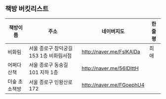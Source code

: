 ## 책방 버킷리스트 

**책방이름** | **주소** | **네이버지도** | 한줄평
---- | ---- | ---- | ---- 
비화림 | 서울 종로구 창덕궁길 153 1층 비화림서점 | http://naver.me/FslKAlDa | 최애 
어쩌다 산책 | 서울 종로구 동숭길 101 지하 1층  | http://naver.me/56IDlttH | 
더숲 초소책방 | 서울 종로구 인왕산로 172 | http://naver.me/FGoephU4  | 
 